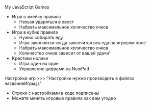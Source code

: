 ﻿My JavaScript Games

+ Игра в змейку
 правила
  + Нельзя ударяться в хвост
  + Набрать максимальное количество очков
+ Игра в кубик
 правила
  + Нужно собирать еду
  + Игра закончится когда закончится вся еда на игровом поле
  + Набрать максимальное количество очков
  + Количество очков зависит от вашей удачи'
+ Крестики нолики
  + Игра один на один
  + Управление цифрами на NumPad

Настройки игр >>>
  "Настройки нужно производить в файлах названиеИгры.js"
 + Строки с настройками в коде подписаны
 + Можете менять игровые правила как вам угодно
